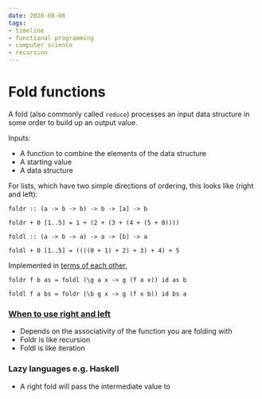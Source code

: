 ```yaml
---
date: 2020-08-06
tags:
- timeline
- functional programming
- computer science
- recursion
---
```


# Fold functions

A fold (also commonly called `reduce`) processes an input data structure in some order to build up an output value.

Inputs:
* A function to combine the elements of the data structure
* A starting value
* A data structure

For lists, which have two simple directions of ordering, this looks like (right and left):
```
foldr :: (a -> b -> b) -> b -> [a] -> b

foldr + 0 [1..5] = 1 + (2 + (3 + (4 + (5 + 0))))
```

```
foldl :: (a -> b -> a) -> a -> [b] -> a

foldl + 0 [1..5] = ((((0 + 1) + 2) + 3) + 4) + 5
```

Implemented in [terms of each other](https://stackoverflow.com/questions/6172004/writing-foldl-using-foldr),
```
foldr f b as = foldl (\g a x -> g (f a x)) id as b

foldl f a bs = foldr (\b g x -> g (f x b)) id bs a
```

### [When to use right and left](https://stackoverflow.com/questions/1446419/how-do-you-know-when-to-use-fold-left-and-when-to-use-fold-right)
* Depends on the associativity of the function you are folding with
* Foldr is like recursion
* Foldl is like iteration


### Lazy languages e.g. Haskell
* A right fold will pass the intermediate value to 
